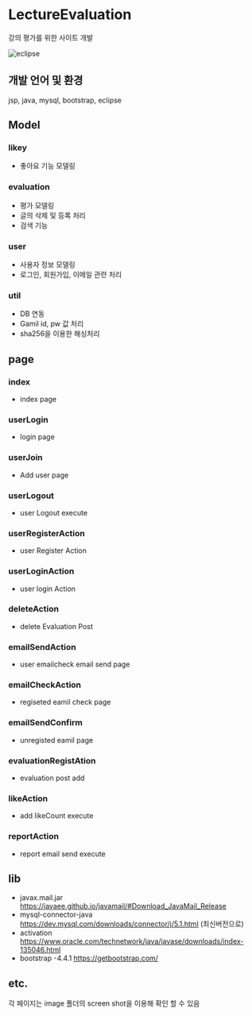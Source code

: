 # LectureEvaluation
강의 평가를 위한 사이트 개발

![eclipse](https://user-images.githubusercontent.com/42952319/84482269-6375de00-acd2-11ea-805d-a9dde2d5349a.PNG)

## 개발 언어 및 환경
jsp, java, mysql, bootstrap, eclipse

## Model

### likey
- 좋아요 기능 모델링
### evaluation
- 평가 모델링
- 글의 삭제 및 등록 처리
- 검색 기능 
### user
- 사용자 정보 모델링
- 로그인, 회원가입, 이메일 관련 처리
### util
- DB 연동
- Gamil id, pw 값 처리
- sha256을 이용한 해싱처리

## page
### index
- index page
### userLogin
- login page
### userJoin
- Add user page
### userLogout
- user Logout execute
### userRegisterAction
- user Register Action
### userLoginAction
- user login Action
### deleteAction
- delete Evaluation Post
### emailSendAction
- user emailcheck email send page
### emailCheckAction
- regiseted eamil check page
### emailSendConfirm
- unregisted eamil page
### evaluationRegistAtion
- evaluation post add
### likeAction
- add likeCount execute
### reportAction
- report email send execute


## lib
- javax.mail.jar
https://javaee.github.io/javamail/#Download_JavaMail_Release
- mysql-connector-java
https://dev.mysql.com/downloads/connector/j/5.1.html (최신버전으로)
- activation
https://www.oracle.com/technetwork/java/javase/downloads/index-135046.html
- bootstrap -4.4.1
https://getbootstrap.com/

## etc.
각 페이지는 image 폴더의 screen shot을 이용해 확인 할 수 있음
